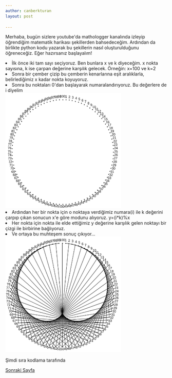 ```yaml
---
author: canberkturan
layout: post

---
```


<p>Merhaba, bugün sizlere youtube'da mathologger kanalında izleyip öğrendiğim matematik harikası şekillerden bahsedeceğim. Ardından da birlikte python kodu yazarak bu şekillerin nasıl oluşturulduğunu öğreneceğiz. Eğer hazırsanız başlayalım!</p>
 
<li>İlk önce iki tam sayı seçiyoruz. Ben bunlara x ve k diyeceğim. x nokta sayısına, k ise çarpan değerine karşılık gelecek. Örneğin: x=100 ve k=2</li>
<li>Sonra bir çember çizip bu çemberin kenarlarına eşit aralıklarla, belirlediğimiz x kadar nokta koyuyoruz.</li>

<li>Sonra bu noktaları 0'dan başlayarak numaralandırıyoruz. Bu değerlere de i diyelim</li>
<img src="/assets/sscrop.png" style="width: 360px; height:360px"/>
<li>Ardından her bir nokta için o noktaya verdiğimiz numara(i) ile k değerini çarpıp çıkan sonucun x'e göre modunu alıyoruz. y=(i*k)%x
<li>Her nokta için nokta ile elde ettiğimiz y değerine karşılık gelen noktayı bir çizgi ile birbirine bağlıyoruz. 
<li>Ve ortaya bu muhteşem sonuç çıkıyor...</li>
<img src="/assets/sscrop2.png" style="width: 360px; height:360px"/>

<p>Şimdi sıra kodlama tarafında</p><a href="/2019/05/10/Mod%C3%BCler-%C3%87arp%C4%B1m-%C3%87emberi2.html">Sonraki Sayfa</a>
